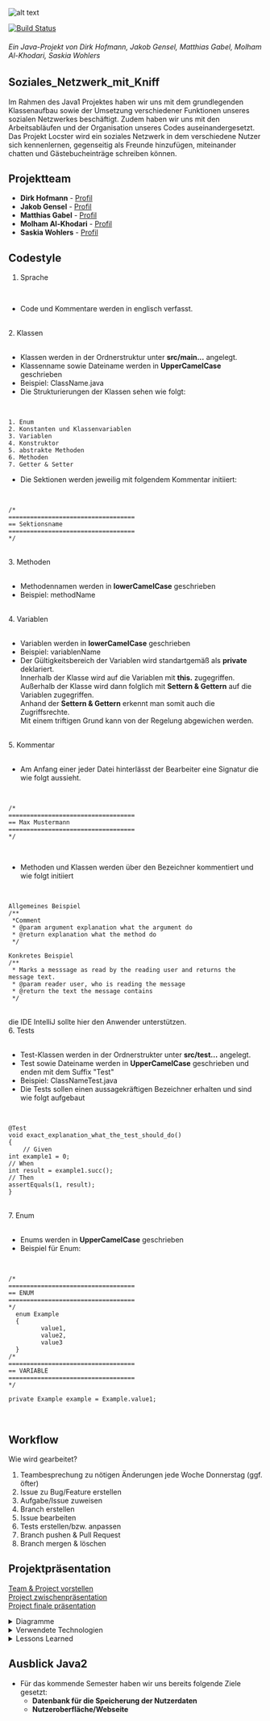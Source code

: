 ![alt text]( https://cdn.discordapp.com/attachments/783318437384552521/793117042214567946/locsterw3_2.png "Logo Title Text 1")

[![Build Status](https://github.com/fh-erfurt/Java1-Locster/workflows/build/badge.svg)](https://github.com/fh-erfurt/Java1-Locster/actions)

###### Ein Java-Projekt von Dirk Hofmann, Jakob Gensel, Matthias Gabel, Molham Al-Khodari, Saskia Wohlers

## Soziales_Netzwerk_mit_Kniff

Im Rahmen des Java1 Projektes haben wir uns mit dem grundlegenden Klassenaufbau sowie der Umsetzung verschiedener Funktionen unseres sozialen Netzwerkes beschäftigt. Zudem haben wir uns mit den Arbeitsabläufen und der Organisation unseres Codes auseinandergesetzt. <br>
Das Projekt Locster wird ein soziales Netzwerk in dem verschiedene Nutzer sich kennenlernen, gegenseitig als Freunde hinzufügen, miteinander chatten und Gästebucheinträge schreiben können. 

## Projektteam

* **Dirk Hofmann** - [Profil](https://github.com/Munchkin129)
* **Jakob Gensel** - [Profil](https://github.com/bro-scientist)
* **Matthias Gabel** - [Profil](https://github.com/f0rkster)
* **Molham Al-Khodari** - [Profil](https://github.com/Molham321)
* **Saskia Wohlers** - [Profil](https://github.com/schnoernja)
	
## Codestyle

1. Sprache<br>
<br>
<ul>
<li>Code und Kommentare werden in englisch verfasst.</li>
</ul>
<br>
2. Klassen<br>
<br>
<ul>
	<li>Klassen werden in der Ordnerstruktur unter <strong>src/main...</strong> angelegt.</li>
	<li>Klassenname sowie Dateiname werden in <strong>UpperCamelCase</strong> geschrieben</li>
<li>Beispiel: ClassName.java</li>
<li>Die Strukturierungen der Klassen sehen wie folgt:</li>
</ul>

 <br>
 
    1. Enum
    2. Konstanten und Klassenvariablen 
    3. Variablen
    4. Konstruktor
    5. abstrakte Methoden
    6. Methoden
    7. Getter & Setter
    
 - Die Sektionen werden jeweilig mit folgendem Kommentar initiiert:
<br>
 
    /*
    ===================================
    == Sektionsname
    ===================================
    */

<br>
3. Methoden<br>
<br>
<ul>
	<li>Methodennamen werden in <strong>lowerCamelCase</strong> geschrieben</li>
<li>Beispiel: methodName</li>
</ul>

 
<br>
4. Variablen<br>
<br>
<ul>
	<li>Variablen werden in <strong>lowerCamelCase</strong> geschrieben</li>
<li>Beispiel: variablenName</li>
	<li>Der Gültigkeitsbereich der Variablen wird standartgemäß als <strong>private</strong> deklariert.<br>
		Innerhalb der Klasse wird auf die Variablen mit <strong>this.</strong> zugegriffen.<br>
		Außerhalb der Klasse wird dann folglich mit <strong>Settern & Gettern</strong> auf die Variablen zugegriffen.<br>
		Anhand der <strong>Settern & Gettern</strong> erkennt man somit auch die Zugriffsrechte.<br>
Mit einem triftigen Grund kann von der Regelung abgewichen werden.</li>
</ul>
<br>
5. Kommentar<br>
<br>
<ul>
<li>Am Anfang einer jeder Datei hinterlässt der Bearbeiter eine Signatur die wie folgt aussieht.</li>
</ul>
<br>
 
    /*
    ===================================
    == Max Mustermann
    ===================================
    */

<br>
<ul>
	<li>Methoden und Klassen werden über den Bezeichner kommentiert und wie folgt initiiert</li>
 </ul>
<br>

    Allgemeines Beispiel
    /**
     *Comment
     * @param argument explanation what the argument do
     * @return explanation what the method do
     */
     
    Konkretes Beispiel
    /**
     * Marks a messsage as read by the reading user and returns the message text.
     * @param reader user, who is reading the message
     * @return the text the message contains
     */
     
<br>
die IDE IntelliJ sollte hier den Anwender unterstützen.
<br>
6. Tests<br>
<br>
<ul>
	<li>Test-Klassen werden in der Ordnerstrukter unter <strong>src/test...</strong> angelegt.</li>
	<li>Test sowie Dateiname werden in <strong>UpperCamelCase</strong> geschrieben und enden mit dem Suffix "Test"</li>
<li>Beispiel: ClassNameTest.java</li>
	<li>Die Tests sollen einen aussagekräftigen Bezeichner erhalten und sind wie folgt aufgebaut</li>
</ul>
<br>
 
    @Test
    void exact_explanation_what_the_test_should_do()
    {
        // Given
	int example1 = 0;
	// When
	int result = example1.succ();
	// Then
	assertEquals(1, result);
    }

<br>
7. Enum<br>
<br>
<ul>
	<li>Enums werden in <strong>UpperCamelCase</strong> geschrieben</li>
	<li>Beispiel für Enum:</li>
</ul>
<br>

    /*
    ===================================
    == ENUM
    ===================================
    */
      enum Example
      {
             value1,
             value2,
             value3
      }
    /*
    ===================================
    == VARIABLE
    ===================================
    */
    
    private Example example = Example.value1;
     
<br>
	
## Workflow

Wie wird gearbeitet?

1. Teambesprechung zu nötigen Änderungen jede Woche Donnerstag (ggf. öfter)
2. Issue zu Bug/Feature erstellen
3. Aufgabe/Issue zuweisen
4. Branch erstellen
5. Issue bearbeiten
6. Tests erstellen/bzw. anpassen
7. Branch pushen & Pull Request
8. Branch mergen & löschen

## Projektpräsentation

 <a href="https://github.com/fh-erfurt/Java1-Locster/blob/mal-readme/Projektdokumentation/Team%20%26%20Project%20Vorstellen.pdf">Team & Project vorstellen</a> <br>
 <a href="https://github.com/fh-erfurt/Java1-Locster/blob/mal-readme/Projektdokumentation/Team%20%26%20Project%20Vorstellen.pdf">Project zwischenpräsentation</a> <br>
 <a href="https://github.com/fh-erfurt/Java1-Locster/blob/mal-readme/Projektdokumentation/Team%20%26%20Project%20Vorstellen.pdf">Project finale präsentation</a> <br>

<details>
<summary>Diagramme</summary><br>
	
## Klassendiagramm <br>
	
Das Klassendiagramm enthält die logische Struktur der Klassen und unterteilt diese in farblich gekennzeichnete Packages.
	
![Klassendiagramm](https://github.com/fh-erfurt/Java1-Locster/blob/main/Projektdokumentation/screenshot/JAVA1%20-%20Klassendiagramm_NEW.png) <br>


<details>
<summary>Chat Package</summary><br>

Die Klasse **Chat**  enthält den Speicherort - eine ArrayList in diesem Fall - für die im Chat gesendeten Nachrichten. Die Klasse **Message** bewahrt die Informationen über den Verfasser der Nachricht, den Inhalt dieser, sowie die Uhrezeit wann sie abgeschickt worden ist.
Mithilfe der Funktion **sendToChat** wird die Nachricht über die Funktion **recieveMessage** an die **ArrayList<Messages>** in der **Chat-Klasse** übergeben.

![chat](https://github.com/fh-erfurt/Java1-Locster/blob/main/Projektdokumentation/screenshot/chat.png) <br>

</details>

<details>
<summary>Friend Package</summary><br>
	
Die Klasse **FriendList** ist der Mittelpunkt. Hier ist die komplette Funktionalität zu finden.
Jeder User hat eine ArrayList **acceptedFriends**, in der die bestätigten Freundschaften hinterlegt sind und eine ArrayList **waitingFriends**, in der gesendete und empfangene Freundschaftsanfragen zu finden sind.
* **FriendListItem** dient als Eintrag in der ArrayList "acceptedFriends". Dort ist der befreundete User mit einer LocalDateTime seit Beginn der Freundschaft hinterlegt.
* **FriendRequest** dient als Eintrag in der ArrayList "waitingFriends". Dort ist der Absender und der Empfänger der Anfrage gespeichert.
* User haben die Grundlegenden Fähigkeiten, anderen Usern **Freundschaftsanfragen zu schicken**, **Freundschaftsanfragen zu akzeptieren oder zu verweigern** und **bestätigte Freunde zu entfernen**.
* Freundschaftsanfragen werden beim **Absender und beim Empfänger gespeichert**. User können selbst geschickte Anfragen nicht annehmen, diese aber zurückziehen (ablehnen). Empfangene Freundschaftsanfragen können angenommen oder abgelehnt werden. 
* Die beiden Exceptions **CannotSendFriendRequestException** und **CannotAcceptFriendRequestException** werden in Methoden in der FriendList verwendet.
	
![friend](https://github.com/fh-erfurt/Java1-Locster/blob/main/Projektdokumentation/screenshot/friend.png) <br>

</details>

<details>
<summary>Guestbook Package</summary><br>

Die Klasse **Guestbook**  enthält den Speicherort - eine ArrayList in diesem Fall - für die Einträge im Gästebuch. Die Klasse **GuestbookEntry** bewahrt die Informationen über den Verfasser des Eintrages, den Inhalt diesen, sowie die Uhrezeit wann der Eintrag bearbeitet worden ist. 
Mithilfe der Funktion **addEntry** wird ein Eintrag erstellt, **editEntry** lässt einen Eintrag bearbeiten und updaten und **deleteEntry** gibt die Möglichkeit, diesen zu löschen.
	
![guestbook](https://github.com/fh-erfurt/Java1-Locster/blob/main/Projektdokumentation/screenshot/guestbook.png) <br>

</details>

<details>
<summary>User Package</summary><br>
	
In unserem **UserContainer** werden alle User abgespeichert. Über diese Klasse kann man User anlegen, entfernen und gewisse Attribute ändern. Letztere Funktionalität (changeUsername, changeMailadress, changePassword) wird zu einem späteren Zeitpunkt in die AccountDetails Klasse verschoben.

* Über die **User Klasse** kann man auf alle Attribute zugreifen und gegebenenfalls verändern. 
* In der **ProfilText** Klasse findet man den Content des ProfilTextes.
* **AccountDetails** enthält alle Informationen zum Login.
* **PersonalInfo** enthält alle Daten die die Person betreffen.
* **ProfileStatistic** hier werden die statistischen Daten des Profils gehalten und aktualisiert.
* **TestUtility** hier findet man Hilfsfunktionen für die Tests.
* **ValidationUtility** hier findet man Hilfsfunktionen für das Überprüfen verschiedener Werte.


![user1](https://github.com/fh-erfurt/Java1-Locster/blob/main/Projektdokumentation/screenshot/user1.png) <br>
![user2](https://github.com/fh-erfurt/Java1-Locster/blob/main/Projektdokumentation/screenshot/user2.png) <br>

</details>

<details>
<summary>Exceptions & ValidationUtility package</summary><br>

Die Klasse **ValidationUtilty** enthält alle Funktionen die zur Validierung eines neuen Users benötigt werden. Die Funktion **stringAlreadyExistsInArray** zum Beispiel überprüft in der **ArrayList<User>** ob die Email-Addresse schon zu einem anderen User gehört. 
	
Die Klasse **Exceptions** enthält die Exceptions die ausgeworfen werden, wenn ein Problem während der Ausführung einer Funktion auftritt; beispielsweise dass das vom User gewählte Passwort den Anforderungen nicht entspricht.
	
![rest](https://github.com/fh-erfurt/Java1-Locster/blob/main/Projektdokumentation/screenshot/Exceptions%26ValidationNEW.png) <br>

</details>
	
## Aktivitätsdiagramme

<details>
<summary>registerUser</summary><br>

Die Funktion <strong>registerUser</strong> legt einen User an. Hierfür ruft sie weitere Funktionen auf, damit die Eingaben des neuen Nutzers auch den gültigen Anforderungen entsprechen.

<strong>checkEmail</strong> überprüft die E-Mail-Adresse auf "@"-Zeichen und Eindeutigkeit.
![registerUsercheckemail](https://cdn.discordapp.com/attachments/783318437384552521/805088682809098250/Screenshot_143.png) <br>

<strong>checkPassword</strong> überprüft das Passwort auf die benötigten Zeichen/-Anzahl und Sonderzeichen.
![validemail](https://cdn.discordapp.com/attachments/783318437384552521/805088723191988224/Screenshot_148.png) <br>

<strong>checkUsername</strong> überprüft den Benutzernamen auf genügend Zeichen.
![validusername](https://cdn.discordapp.com/attachments/783318437384552521/805088754536284180/Screenshot_149.png) <br>

	
</details>

<details>
<summary>acceptFriendRequest</summary><br>
	
Die Methode <strong>acceptFriendRequest</strong> akzeptiert eine Freunschaftsanfrage. Sie ruft weitere Methoden auf: 
* um einen Eintrag in 'acceptedFriends' bei beiden Usern anzulegen
* um den Eintrag (die abzuarbeitende Freundschaftsanfrage) aus 'waitingFriends' bei beiden Usern zu entfernen
* um in ProfileStatistic latest- und oldestFriend bei beiden Usern zu aktualisieren
![acceptFriendRequest](https://github.com/fh-erfurt/Java1-Locster/blob/main/Projektdokumentation/screenshot/acceptFriendRequest.png) <br>

Die Methode <strong>removeEntryFromWaitingFriends</strong> durchsucht 'waitingFriends' solange, bis der Eintrag mit dem übergebenen User gefunden wurde und entfernt diesen. Es ist wichtig zu wissen, ob der übergebene User als 'sender' oder 'receiver' abgespeichert ist.
![removeEntryFromWaitingFriends](https://github.com/fh-erfurt/Java1-Locster/blob/main/Projektdokumentation/screenshot/removeEntryFromWaitingFriends.png) <br>

</details>
<hr>
</details>


<details>
<summary>Verwendete Technologien</summary>
	
## tools

* Entwicklertools
   <br>
   <a id="intellij-logo" href="https://www.jetbrains.com/idea/"><img src="https://daviddelatorre.me/wp-content/uploads/2017/06/intellij.png" height=40></a>
   <br>
   <a id="maven-logo" href="https://maven.apache.org/"><img src="https://upload.wikimedia.org/wikipedia/commons/thumb/0/0b/Maven_logo.svg/512px-Maven_logo.svg.png" height=40>	    </a>
   <br>
   <a id="junit-logo" href="https://junit.org/junit5/"><img src="https://junit.org/junit4/images/junit5-banner.png" height=40></a>
   
   
* Diagramme
   <br>
   <a id="lucidchart-logo" href="https://www.lucidchart.com"><img src="http://www.sbmarketingtools.com/wp-content/uploads/2016/04/lucidchart-logo.png" height=40></a>
   <br>
   <a id="miro-logo" href="https://miro.com/"><img src="https://www.underconsideration.com/brandnew/archives/miro_logo.png" height=40></a>
 
* Kommunikation
   <br>
   <a id="discord-logo" href="https://discord.com/"><img src="https://upload.wikimedia.org/wikipedia/commons/thumb/c/ca/Discord_Color_Text_Logo.svg/640px-Discord_Color_Text_Logo.svg.png" height=40></a>
	
</details>
<details>

<summary>Lessons Learned</summary>
	
## Lessons Learned

* **Feste Aufgabenverteilung:** ohne feste Aufgabenverteilung wurden so manche Sachen doppelt gemacht oder gar nicht. Es ist essenziell jede Aufgabe einer Person zuzuordnen, damit auch jeder was zu tun hat und das Projekt vorangeht. Außerdem wird so verhindert, dass man unnötige Funktionen o.Ä. schreibt, welche eigentlich gar nicht gebraucht werden.

* **Objektstruktur ohne Anwendung:** der Umfang und die konkrete Umsetzung eines Projektes ist schwer vorstellbar und sehr abstrakt ohne Bezug zur Anwendung. Gerade dadurch, dass wir vom Modul Java 1 diesbezüglich etwas eingeschränkt wurden (keine Datenbank; für unsere Anwendung leider der Grundpfeiler).

* **Umgang mit Github:** nie vergessen eine eigene Branch anzulegen, Commits sind geil und es wäre vom Vorteil nicht nur einmal die Woche eine Pull-Request zu starten.

* **Testen ist geil:** testen ist einfach geil.

* **Grundlagen Java:** natürlich die größte Lessons Learned in diesem Projekt!

* **Projektstrukturierung und Zeitplanung:** Eine gute Projektstrukturierung und Zeitplanung ist notwendig um das Projekt voranzubringen. Ohne feste Struktur in der Vorgehensweise macht jeder einfach irgendwas und nichts funktioniert wirklich miteinander. Auch ist Kommunikation zwischen den Teammitgliedern hierbei ein wichtiger Schlüssel zum Erfolg.

* **Kleinigkeiten sind keine Kleinigkeiten:** Kleinigkeiten benötigen fast IMMER mehr Zeit als "mal eben kurz..". Deshalb sollte man diese "Kleinigkeiten" (z.B. Aktualisierung des Klassendiagrammes, Namens-Änderung von Variablen oder Funktionen, etc) am besten sofort erledigen!

</details>
	
## Ausblick Java2

* Für das kommende Semester haben wir uns bereits folgende Ziele gesetzt:
    * **Datenbank für die Speicherung der Nutzerdaten**
    * **Nutzeroberfläche/Webseite**

</details>

